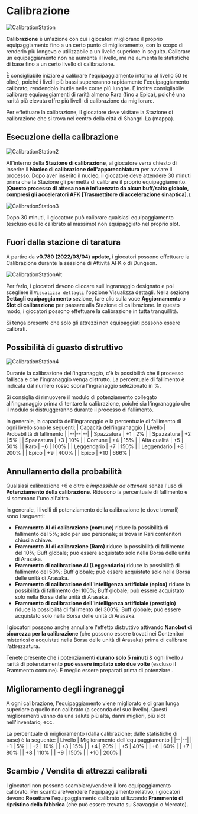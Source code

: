 # Calibrazione
![CalibrationStation](/resources/mobile-tutorial/CalibrationStation.png)

**Calibrazione** è un'azione con cui i giocatori migliorano il proprio equipaggiamento fino a un certo punto di miglioramento, con lo scopo di renderlo più longevo e utilizzabile a un livello superiore in seguito. Calibrare un equipaggiamento non ne aumenta il livello, ma ne aumenta le statistiche di base fino a un certo livello di calibrazione.

È consigliabile iniziare a calibrare l'equipaggiamento intorno al livello 50 (e oltre), poiché i livelli più bassi supereranno rapidamente l'equipaggiamento calibrato, rendendolo inutile nelle corse più lunghe. È inoltre consigliabile calibrare equipaggiamenti di rarità almeno Rara (fino a Epica), poiché una rarità più elevata offre più livelli di calibrazione da migliorare.

Per effettuare la calibrazione, il giocatore deve visitare la Stazione di calibrazione che si trova nel centro della città di Shangri-La (mappa).

## Esecuzione della calibrazione
![CalibrationStation2](/resources/mobile-tutorial/CalibrationStation2.png)

All'interno della **Stazione di calibrazione**, al giocatore verrà chiesto di inserire il **Nucleo di calibrazione dell'apparecchiatura** per avviare il processo. Dopo aver inserito il nucleo, il giocatore deve attendere 30 minuti prima che la Stazione gli permetta di calibrare il proprio equipaggiamento. (**Questo processo di attesa non è influenzato da alcun buff/salto globale, compresi gli acceleratori AFK [Trasmettitore di accelerazione sinaptica].**).

![CalibrationStation3](/resources/mobile-tutorial/CalibrationStation3.png)

Dopo 30 minuti, il giocatore può calibrare qualsiasi equipaggiamento (escluso quello calibrato al massimo) non equipaggiato nel proprio slot. 

## Fuori dalla stazione di taratura

A partire da **v0.780 (2022/03/04) update**, i giocatori possono effettuare la Calibrazione durante la sessione di Attività AFK o di Dungeon. 

![CalibrationStationAlt](/resources/mobile-tutorial/CalibrationStationAlt.png)

Per farlo, i giocatori devono cliccare sull'ingranaggio designato e poi scegliere il `Visualizza dettagli` l'opzione Visualizza dettagli. Nella sezione **Dettagli equipaggiamento** sezione, fare clic sulla voce **Aggiornamento** o **Slot di calibrazione** per passare alla Stazione di calibrazione. In questo modo, i giocatori possono effettuare la calibrazione in tutta tranquillità.

Si tenga presente che solo gli attrezzi non equipaggiati possono essere calibrati.

## Possibilità di guasto distruttivo

![CalibrationStation4](/resources/mobile-tutorial/CalibrationStation4.png)

Durante la calibrazione dell'ingranaggio, c'è la possibilità che il processo fallisca e che l'ingranaggio venga distrutto. La percentuale di fallimento è indicata dal numero rosso sopra l'ingranaggio selezionato in %.

Si consiglia di rimuovere il modulo di potenziamento collegato all'ingranaggio prima di tentare la calibrazione, poiché sia l'ingranaggio che il modulo si distruggeranno durante il processo di fallimento.

In generale, la capacità dell'ingranaggio e la percentuale di fallimento di ogni livello sono le seguenti:
| Capacità dell'ingranaggio | Livello | Probabilità di fallimento |
|--|--|--|
| Spazzatura | +1 | 2% |
| Spazzatura | +2 | 5% |
| Spazzatura | +3 | 10% |
| Comune | +4 | 15% |
| Alta qualità | +5 | 50% |
| Raro | +6 | 100% |
| Leggendario | +7 | 150% |
| Leggendario | +8 | 200% |
| Epico | +9 | 400% |
| Epico | +10 | 666% |

## Annullamento della probabilità
Qualsiasi calibrazione +6 e oltre è *impossibile da ottenere* senza l'uso di **Potenziamento della calibrazione**. Riducono la percentuale di fallimento e si sommano l'uno all'altro.

In generale, i livelli di potenziamento della calibrazione (e dove trovarli) sono i seguenti:
- **Frammento AI di calibrazione (comune)** riduce la possibilità di fallimento del 5%; solo per uso personale; si trova in Rari contenitori chiusi a chiave.
- **Frammento AI di calibrazione (Raro)** riduce la possibilità di fallimento del 10%; Buff globale; può essere acquistato solo nella Borsa delle unità di Arasaka.
- **Frammento di calibrazione AI (Leggendario)** riduce la possibilità di fallimento del 50%; Buff globale; può essere acquistato solo nella Borsa delle unità di Arasaka.
- **Frammento di calibrazione dell'intelligenza artificiale (epico)** riduce la possibilità di fallimento del 100%; Buff globale; può essere acquistato solo nella Borsa delle unità di Arasaka.
- **Frammento di calibrazione dell'intelligenza artificiale (prestigio)** riduce la possibilità di fallimento del 300%; Buff globale; può essere acquistato solo nella Borsa delle unità di Arasaka. 

I giocatori possono anche annullare l'effetto distruttivo attivando **Nanobot di sicurezza per la calibrazione** (che possono essere trovati nei Contenitori misteriosi o acquistati nella Borsa delle unità di Arasaka) prima di calibrare l'attrezzatura.

Tenete presente che i potenziamenti **durano solo 5 minuti** & ogni livello / rarità di potenziamento **può essere impilato solo due volte** (escluso il Frammento comune). È meglio essere preparati prima di potenziare..

## Miglioramento degli ingranaggi
A ogni calibrazione, l'equipaggiamento viene migliorato e di gran lunga superiore a quello non calibrato (a seconda del suo livello). Questi miglioramenti vanno da una salute più alta, danni migliori, più slot nell'inventario, ecc.

La percentuale di miglioramento (dalla calibrazione; dalle statistiche di base) è la seguente:
| Livello | Miglioramento dell'equipaggiamento |
|--|--|
| +1 | 5% |
| +2 | 10% |
| +3 | 15% |
| +4 | 20% |
| +5 | 40% |
| +6 | 60% |
| +7 | 80% |
| +8 | 110% |
| +9 | 150% |
| +10 | 200% |


##  Scambio / Vendita di attrezzi calibrati
I giocatori non possono scambiare/vendere il loro equipaggiamento calibrato. Per scambiare/vendere l'equipaggiamento relativo, i giocatori devono **Resettare** l'equipaggiamento calibrato utilizzando **Frammento di ripristino della fabbrica** (che può essere trovato su Scavaggio o Mercato).
